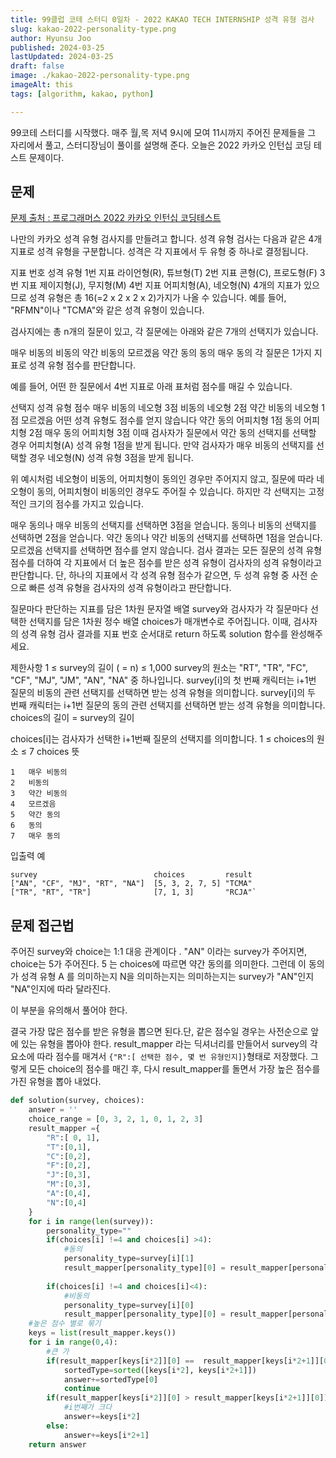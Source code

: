 ```yaml
---
title: 99클럽 코테 스터디 0일차 - 2022 KAKAO TECH INTERNSHIP 성격 유형 검사
slug: kakao-2022-personality-type.png
author: Hyunsu Joo
published: 2024-03-25
lastUpdated: 2024-03-25
draft: false
image: ./kakao-2022-personality-type.png
imageAlt: this
tags: [algorithm, kakao, python]

---
```


 
99코테 스터디를 시작했다. 
매주 월,목 저녁 9시에 모여 11시까지 주어진 문제들을 그 자리에서 풀고, 스터디장님이 풀이를 설명해 준다. 
오늘은 2022 카카오 인턴십 코딩 테스트 문제이다.



## 문제
[문제 출처 : 프로그래머스 2022 카카오 인턴십 코딩테스트](https://programmers.co.kr/learn/courses/30/lessons/81302)

나만의 카카오 성격 유형 검사지를 만들려고 합니다.
성격 유형 검사는 다음과 같은 4개 지표로 성격 유형을 구분합니다. 성격은 각 지표에서 두 유형 중 하나로 결정됩니다.

지표 번호	성격 유형
1번 지표	라이언형(R), 튜브형(T)
2번 지표	콘형(C), 프로도형(F)
3번 지표	제이지형(J), 무지형(M)
4번 지표	어피치형(A), 네오형(N)
4개의 지표가 있으므로 성격 유형은 총 16(=2 x 2 x 2 x 2)가지가 나올 수 있습니다. 예를 들어, "RFMN"이나 "TCMA"와 같은 성격 유형이 있습니다.

검사지에는 총 n개의 질문이 있고, 각 질문에는 아래와 같은 7개의 선택지가 있습니다.

매우 비동의
비동의
약간 비동의
모르겠음
약간 동의
동의
매우 동의
각 질문은 1가지 지표로 성격 유형 점수를 판단합니다.

예를 들어, 어떤 한 질문에서 4번 지표로 아래 표처럼 점수를 매길 수 있습니다.

선택지	성격 유형 점수
매우 비동의	네오형 3점
비동의	네오형 2점
약간 비동의	네오형 1점
모르겠음	어떤 성격 유형도 점수를 얻지 않습니다
약간 동의	어피치형 1점
동의	어피치형 2점
매우 동의	어피치형 3점
이때 검사자가 질문에서 약간 동의 선택지를 선택할 경우 어피치형(A) 성격 유형 1점을 받게 됩니다. 만약 검사자가 매우 비동의 선택지를 선택할 경우 네오형(N) 성격 유형 3점을 받게 됩니다.

위 예시처럼 네오형이 비동의, 어피치형이 동의인 경우만 주어지지 않고, 질문에 따라 네오형이 동의, 어피치형이 비동의인 경우도 주어질 수 있습니다.
하지만 각 선택지는 고정적인 크기의 점수를 가지고 있습니다.

매우 동의나 매우 비동의 선택지를 선택하면 3점을 얻습니다.
동의나 비동의 선택지를 선택하면 2점을 얻습니다.
약간 동의나 약간 비동의 선택지를 선택하면 1점을 얻습니다.
모르겠음 선택지를 선택하면 점수를 얻지 않습니다.
검사 결과는 모든 질문의 성격 유형 점수를 더하여 각 지표에서 더 높은 점수를 받은 성격 유형이 검사자의 성격 유형이라고 판단합니다. 단, 하나의 지표에서 각 성격 유형 점수가 같으면, 두 성격 유형 중 사전 순으로 빠른 성격 유형을 검사자의 성격 유형이라고 판단합니다.

질문마다 판단하는 지표를 담은 1차원 문자열 배열 survey와 검사자가 각 질문마다 선택한 선택지를 담은 1차원 정수 배열 choices가 매개변수로 주어집니다. 이때, 검사자의 성격 유형 검사 결과를 지표 번호 순서대로 return 하도록 solution 함수를 완성해주세요.

제한사항
1 ≤ survey의 길이 ( = n) ≤ 1,000
survey의 원소는 "RT", "TR", "FC", "CF", "MJ", "JM", "AN", "NA" 중 하나입니다.
survey[i]의 첫 번째 캐릭터는 i+1번 질문의 비동의 관련 선택지를 선택하면 받는 성격 유형을 의미합니다.
survey[i]의 두 번째 캐릭터는 i+1번 질문의 동의 관련 선택지를 선택하면 받는 성격 유형을 의미합니다.
choices의 길이 = survey의 길이

choices[i]는 검사자가 선택한 i+1번째 질문의 선택지를 의미합니다.
1 ≤ choices의 원소 ≤ 7
choices	뜻
```
1	매우 비동의
2	비동의
3	약간 비동의
4	모르겠음
5	약간 동의
6	동의
7	매우 동의
```
입출력 예
```
survey	                        choices	        result
["AN", "CF", "MJ", "RT", "NA"]	[5, 3, 2, 7, 5]	"TCMA"
["TR", "RT", "TR"]	            [7, 1, 3]	    "RCJA"`
```
## 문제 접근법

주어진 survey와 choice는 1:1 대응 관계이다 . "AN" 이라는 survey가 주어지면, choice는 5가 주어진다.
5 는 choices에 따르면 약간 동의를 의미한다. 그런데 이 동의가 성격 유형 A 를 의미하는지 N을 의미하는지는 
의미하는지는 survey가 "AN"인지 "NA"인지에 따라 달라진다. 

이 부분을 유의해서 풀어야 한다. 

결국 가장 많은 점수를 받은 유형을 뽑으면 된다.단, 같은 점수일 경우는 사전순으로 앞에 있는 유형을 뽑아야 한다.
result_mapper 라는 딕셔너리를 만들어서 survey의 각 요소에 따라 점수를 매겨서 `{"R":[ 선택한 점수, 몇 번 유형인지]}`형태로 저장했다.
그렇게 모든 choice의 점수를 매긴 후, 다시 result_mapper를 돌면서 가장 높은 점수를 가진 유형을 뽑아 내었다. 


```python 
def solution(survey, choices):
    answer = ''
    choice_range = [0, 3, 2, 1, 0, 1, 2, 3]
    result_mapper ={
        "R":[ 0, 1],
        "T":[0,1],
        "C":[0,2], 
        "F":[0,2],
        "J":[0,3],
        "M":[0,3],
        "A":[0,4], 
        "N":[0,4]
    } 
    for i in range(len(survey)):
        personality_type=""
        if(choices[i] !=4 and choices[i] >4):
            #동의  
            personality_type=survey[i][1]
            result_mapper[personality_type][0] = result_mapper[personality_type][0]+choice_range[choices[i]]
            
        if(choices[i] !=4 and choices[i]<4):
            #비동의  
            personality_type=survey[i][0]
            result_mapper[personality_type][0] = result_mapper[personality_type][0]+choice_range[choices[i]]
    #높은 점수 별로 묶기 
    keys = list(result_mapper.keys())
    for i in range(0,4):
        #큰 가 
        if(result_mapper[keys[i*2]][0] ==  result_mapper[keys[i*2+1]][0]):
            sortedType=sorted([keys[i*2], keys[i*2+1]])
            answer+=sortedType[0]
            continue
        if(result_mapper[keys[i*2]][0] > result_mapper[keys[i*2+1]][0]):
            #i번째가 크다 
            answer+=keys[i*2]
        else:
            answer+=keys[i*2+1]
    return answer



```